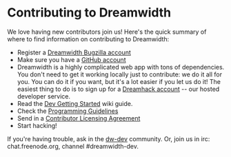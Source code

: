 # Contributing to Dreamwidth

We love having new contributors join us! Here's the quick summary of where to find information on contributing to Dreamwidth:

* Register a [Dreamwidth Bugzilla account](http://bugs.dwscoalition.org)
* Make sure you have a [GitHub account](https://github.com/signup/free)
* Dreamwidth is a highly complicated web app with tons of dependencies. You don't need to get it working locally just to contribute: we do it all for you. You can do it if you want, but it's a lot easier if you let us do it! The easiest thing to do is to sign up for a [Dreamhack account](http://hack.dreamwidth.net/) -- our hosted developer service. 
* Read the [Dev Getting Started](http://wiki.dwscoalition.org/wiki/index.php/Dev_Getting_Started) wiki guide.
* Check the [Programming Guidelines](http://wiki.dwscoalition.org/wiki/index.php/Programming_Guidelines)
* Send in a [Contributor Licensing Agreement](http://wiki.dwscoalition.org/wiki/index.php/Contributor_Licensing_Agreement)
* Start hacking!

If you're having trouble, ask in the [dw-dev](http://dw-dev.dreamwidth.org) community. Or, join us in irc: chat.freenode.org, channel #dreamwidth-dev.
